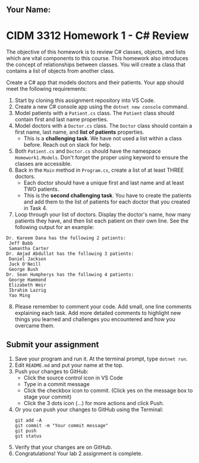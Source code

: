 ## Your Name:

# CIDM 3312 Homework 1 - C# Review
The objective of this homework is to review C# classes, objects, and lists which are vital components to this course. This homework also introduces the concept of relationships between classes. You will create a class that contains a list of objects from another class.

Create a C# app that models doctors and their patients. Your app should meet the following requirements:

1. Start by cloning this assignment repository into VS Code.
2. Create a new C# console app using the `dotnet new console` command.
3. Model patients with a `Patient.cs` class. The `Patient` class should contain first and last name properties.
4. Model doctors with a `Doctor.cs` class. The `Doctor` class should contain a first name, last name, and **list of patients** properties.
    - This is a **challenging task**. We have not used a list within a class before. Reach out on slack for help.
5. Both `Patient.cs` and `Doctor.cs` should have the namespace `Homework1.Models`. Don't forget the proper using keyword to ensure the classes are accessible.
6. Back in the `Main` method in `Program.cs`, create a list of at least THREE doctors.
    - Each doctor should have a unique first and last name and at least TWO patients.
    - This is the **second challenging task**. You have to create the patients and add them to the list of patients for each doctor that you created in Task 4.
7. Loop through your list of doctors. Display the doctor's name, how many patients they have, and then list each patient on their own line. See the following output for an example:
```
Dr. Kareem Dana has the following 2 patients:
 Jeff Babb
 Samantha Carter
Dr. Amjad Abdullat has the following 3 patients:
 Daniel Jackson
 Jack O'Neill
 George Bush
Dr. Sean Humpherys has the following 4 patients:
 George Hammond
 Elizabeth Weir
 Ibrahim Lazrig
 Yao Ming
```
8. Please remember to comment your code. Add small, one line comments explaining each task. Add more detailed comments to highlight new things you learned and challenges you encountered and how you overcame them.

## Submit your assignment
1. Save your program and run it. At the terminal prompt, type `dotnet run`.
2. Edit `README.md` and put your name at the top.
3. Push your changes to GitHub:
    - Click the source control icon in VS Code
    - Type in a commit message
    - Click the checkbox icon to commit. (Click yes on the message box to stage your commit)
    - Click the 3 dots icon (...) for more actions and click Push.
4. Or you can push your changes to GitHub using the Terminal:
    ```
    git add -A
    git commit -m "Your commit message"
    git push
    git status
    ```
4. Verify that your changes are on GitHub.
6. Congratulations! Your lab 2 assignment is complete. 


